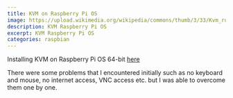 ```yaml
---
title: KVM on Raspberry Pi OS
image: https://upload.wikimedia.org/wikipedia/commons/thumb/3/33/Kvm_running_various_guests.png/1024px-Kvm_running_various_guests.png
description: KVM Raspberry Pi OS
excerpt: KVM Raspberry Pi OS
categories: raspbian
---
```


Installing KVM on Raspberry Pi OS 64-bit [here](https://linuxhint.com/enable_kvm_kernel_module_on_raspberry_pi_os/)

There were some problems that I encountered initially such as no keyboard and mouse, no internet access, VNC access etc. but I was able to overcome them one by one.



